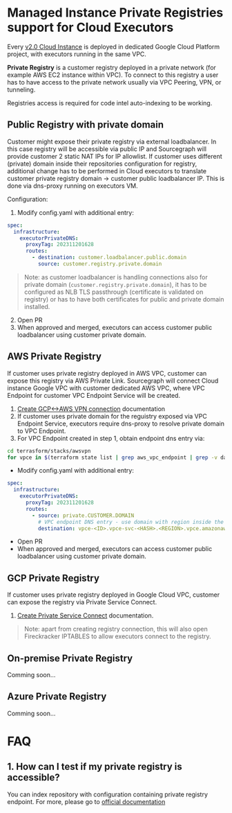 # Managed Instance Private Registries support for Cloud Executors

Every [v2.0 Cloud Instance](../v2.0/index.md) is deployed in dedicated Google Cloud Platform project, with executors running in the same VPC.

**Private Registry** is a customer registry deployed in a private network (for example AWS EC2 instance within VPC). To connect to this registry a user has to have access to the private network usually via VPC Peering, VPN, or tunneling.

Registries access is required for code intel auto-indexing to be working.

## Public Registry with private domain

Customer might expose their private registry via external loadbalancer. In this case registry will be accessible via public IP and Sourcegraph will provide customer 2 static NAT IPs for IP allowlist.
If customer uses different (private) domain inside their repositories configuration for registry, additional change has to be performed in Cloud executors to translate customer private registry domain -> customer public loadbalancer IP.
This is done via dns-proxy running on executors VM.

Configuration:

1. Modify config.yaml with additional entry:

```yaml
spec:
  infrastructure:
    executorPrivateDNS:
      proxyTag: 202311201628
      routes:
        - destination: customer.loadbalancer.public.domain
          source: customer.registry.private.domain
```

> Note: as customer loadbalancer is handling connections also for private domain (`customer.registry.private.domain`), it has to be configured as NLB TLS passthrough (certificate is validated on registry) or has to have both certificates for public and private domain installed.

2. Open PR
3. When approved and merged, executors can access customer public loadbalancer using customer private domain.

## AWS Private Registry

If customer uses private registry deployed in AWS VPC, customer can expose this registry via AWS Private Link.
Sourcegraph will connect Cloud instance Google VPC with customer dedicated AWS VPC, where VPC Endpoint for customer VPC Endpoint Service will be created.

1. [Create GCP<->AWS VPN connection](../private-code-hosts/index.md#creation-process) documentation
2. If customer uses private domain for the reguistry exposed via VPC Endpoint Service, executors require dns-proxy to resolve private domain to VPC Endpoint.
3. For VPC Endpoint created in step 1, obtain endpoint dns entry via:

```sh
cd terrasform/stacks/awsvpn
for vpce in $(terraform state list | grep aws_vpc_endpoint | grep -v data); do terraform state show $vpce; done
```

- Modify config.yaml with additional entry:

```yaml
spec:
  infrastructure:
    executorPrivateDNS:
      proxyTag: 202311201628
      routes:
        - source: private.CUSTOMER.DOMAIN
          # VPC endpoint DNS entry - use domain with region inside the URL, b/c it routes to every zone inside VPC
          destination: vpce-<ID>.vpce-svc-<HASH>.<REGION>.vpce.amazonaws.com
```

- Open PR
- When approved and merged, executors can access customer public loadbalancer using customer private domain.

## GCP Private Registry

If customer uses private registry deployed in Google Cloud VPC, customer can expose the registry via Private Service Connect.

1. [Create Private Service Connect](../private-code-hosts/index.md#gcp-private-service-connect-gcp-code-hosts-only) documentation.

> Note: apart from creating registry connection, this will also open Fireckracker IPTABLES to allow executors connect to the registry.

## On-premise Private Registry

Comming soon...

## Azure Private Registry

Comming soon...

# FAQ

## 1. How can I test if my private registry is accessible?

You can index repository with configuration containing private registry endpoint. For more, please go to [official documentation](https://docs.sourcegraph.com/code_navigation/how-to/enable_auto_indexing#access-to-private-repositories-and-packages)
